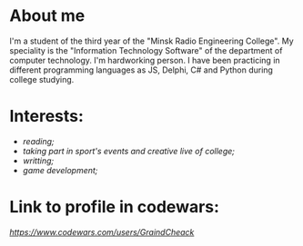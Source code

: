 # About me

I'm a student of the third year of the "Minsk Radio Engineering College". My speciality is the "Information Technology Software" of the department of computer technology. I'm hardworking person. I have been practicing in different programming languages as JS, Delphi, C# and Python during college studying.

# Interests:

- _reading;_
- _taking part in sport's events and creative live of college;_
- _writting;_
- _game development;_

# Link to profile in codewars: 
_https://www.codewars.com/users/GraindCheack_
